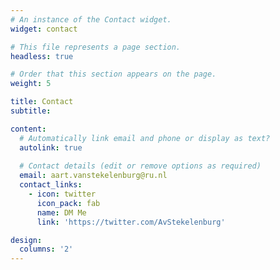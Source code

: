 ```yaml
---
# An instance of the Contact widget.
widget: contact

# This file represents a page section.
headless: true

# Order that this section appears on the page.
weight: 5

title: Contact
subtitle:

content:
  # Automatically link email and phone or display as text?
  autolink: true
  
  # Contact details (edit or remove options as required)
  email: aart.vanstekelenburg@ru.nl
  contact_links:
    - icon: twitter
      icon_pack: fab
      name: DM Me
      link: 'https://twitter.com/AvStekelenburg'

design:
  columns: '2'
---
```

